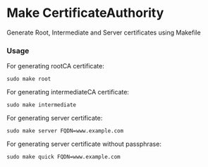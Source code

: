 # Make CertificateAuthority

Generate Root, Intermediate and Server certificates using Makefile

### Usage

For generating rootCA certificate:
```
sudo make root
```

For generating intermediateCA certificate:
```
sudo make intermediate
```

For generating server certificate:
```
sudo make server FQDN=www.example.com
```

For generating server certificate without passphrase:
```
sudo make quick FQDN=www.example.com
```
